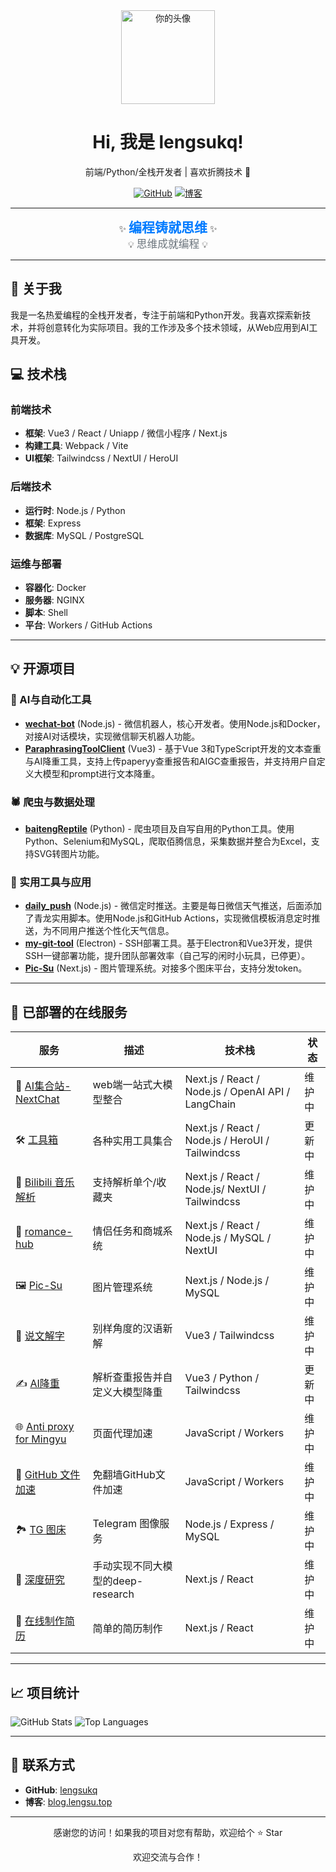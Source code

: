 <div align="center">
  <img src="https://avatars.githubusercontent.com/u/105091166?v=4" width="150" alt="你的头像">
  <h1>Hi, 我是 lengsukq!</h1>
  <p>前端/Python/全栈开发者 | 喜欢折腾技术 🚀</p>

  <p>
    <a href="https://github.com/lengsukq"><img src="https://img.shields.io/badge/GitHub-100000?style=for-the-badge&logo=github&logoColor=white" alt="GitHub"></a> 
    <a href="https://blog.lengsu.top/"><img src="https://img.shields.io/badge/博客-red?style=for-the-badge&logo=blogger&logoColor=white" alt="博客"></a>
  </p>
</div>

---

<div align="center">
  ✨ <span style="font-size: 1.5em; font-weight: bold; color: #007bff;">编程铸就思维</span> ✨<br>
  💡 <span style="font-size: 1.2em; color: #6c757d;">思维成就编程</span> 💡
</div>

---

## 📖 关于我

我是一名热爱编程的全栈开发者，专注于前端和Python开发。我喜欢探索新技术，并将创意转化为实际项目。我的工作涉及多个技术领域，从Web应用到AI工具开发。

## 💻 技术栈

### 前端技术
- **框架**: Vue3 / React / Uniapp / 微信小程序 / Next.js
- **构建工具**: Webpack / Vite
- **UI框架**: Tailwindcss / NextUI / HeroUI

### 后端技术
- **运行时**: Node.js / Python
- **框架**: Express
- **数据库**: MySQL / PostgreSQL

### 运维与部署
- **容器化**: Docker
- **服务器**: NGINX
- **脚本**: Shell
- **平台**: Workers / GitHub Actions

---

## 💡 开源项目

### 🤖 AI与自动化工具
- **[wechat-bot](https://github.com/wangrongding/wechat-bot)** (Node.js) - 微信机器人，核心开发者。使用Node.js和Docker，对接AI对话模块，实现微信聊天机器人功能。
- **[ParaphrasingToolClient](https://github.com/lengsukq/ParaphrasingToolClient)** (Vue3) - 基于Vue 3和TypeScript开发的文本查重与AI降重工具，支持上传paperyy查重报告和AIGC查重报告，并支持用户自定义大模型和prompt进行文本降重。

### 🕷️ 爬虫与数据处理
- **[baitengReptile](https://github.com/lengsukq/baitengReptile)** (Python) - 爬虫项目及自写自用的Python工具。使用Python、Selenium和MySQL，爬取佰腾信息，采集数据并整合为Excel，支持SVG转图片功能。

### 📱 实用工具与应用
- **[daily_push](https://github.com/lengsukq/daily_push)** (Node.js) - 微信定时推送。主要是每日微信天气推送，后面添加了青龙实用脚本。使用Node.js和GitHub Actions，实现微信模板消息定时推送，为不同用户推送个性化天气信息。
- **[my-git-tool](https://github.com/lengsukq/my-git-tool)** (Electron) - SSH部署工具。基于Electron和Vue3开发，提供SSH一键部署功能，提升团队部署效率（自己写的闲时小玩具，已停更）。
- **[Pic-Su](https://github.com/lengsukq/Pic-Su)** (Next.js) - 图片管理系统。对接多个图床平台，支持分发token。

---

## 🚀 已部署的在线服务

| 服务 | 描述 | 技术栈 | 状态 |
|---|---|---|---|
| 💬 [AI集合站-NextChat](https://chat.lengsu.top/) | web端一站式大模型整合 | Next.js / React / Node.js / OpenAI API / LangChain | 维护中 |
| 🛠️ [工具箱](https://tools.lengsu.top/) | 各种实用工具集合 | Next.js / React / Node.js / HeroUI / Tailwindcss | 更新中 |
| 🎵 [Bilibili 音乐解析](https://bilibili-music.lengsu.top/) | 支持解析单个/收藏夹 | Next.js / React / Node.js/ NextUI / Tailwindcss | 维护中 |
| 💖 [romance-hub](https://romance-hub.lengsu.top/) | 情侣任务和商城系统 | Next.js / React / Node.js / MySQL / NextUI | 维护中 |
| 🖼️ [Pic-Su](https://pic-su.top/) | 图片管理系统 | Next.js / Node.js / MySQL | 维护中 |
| 🤖 [说文解字](https://ql-panel.lengsu.top/#/explain-words) | 别样角度的汉语新解 | Vue3 / Tailwindcss | 维护中 |
| ✍️ [AI降重](https://parap.lengsu.top/) | 解析查重报告并自定义大模型降重 | Vue3 / Python / Tailwindcss | 更新中 |
| 🌐 [Anti proxy for Mingyu](https://proxy-all.lengsu.top/) | 页面代理加速 | JavaScript / Workers | 维护中 |
| 🐙 [GitHub 文件加速](https://github.lengsu.top/) | 免翻墙GitHub文件加速 | JavaScript / Workers | 维护中 |
| 🏞️ [TG 图床](https://tg-img.lengsu.top/) | Telegram 图像服务 | Node.js / Express / MySQL | 维护中 |
| 🧐 [深度研究](https://deep-research.lengsu.top/) | 手动实现不同大模型的deep-research | Next.js / React | 维护中 |
| 📝 [在线制作简历](https://resume.lengsu.top/) | 简单的简历制作 | Next.js / React | 维护中 |

---

## 📈 项目统计

![GitHub Stats](https://github-readme-stats.vercel.app/api?username=lengsukq&show_icons=true&theme=radical)
![Top Languages](https://github-readme-stats.vercel.app/api/top-langs/?username=lengsukq&layout=compact&theme=radical)

---

## 📧 联系方式

- **GitHub**: [lengsukq](https://github.com/lengsukq)
- **博客**: [blog.lengsu.top](https://blog.lengsu.top/)

---

<div align="center">
  <p>感谢您的访问！如果我的项目对您有帮助，欢迎给个 ⭐️ Star</p>
  <p>欢迎交流与合作！</p>
</div>